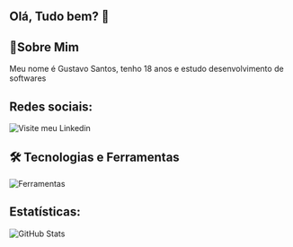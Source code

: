 ## Olá, Tudo bem? 👋

## 🌟Sobre Mim
Meu nome é Gustavo Santos, tenho 18 anos e estudo desenvolvimento de softwares

## Redes sociais:
![Visite meu Linkedin](https://www.linkedin.com/in/gustavo-santos-da-cunha-75aaa9266/)

## 🛠️ Tecnologias e Ferramentas
![Ferramentas](https://encrypted-tbn0.gstatic.com/images?q=tbn:ANd9GcTnUWuagxWlU6IW_11dDMBgAT5YHy7KDagemQ&s)

## Estatísticas:

![GitHub Stats](https://github-readme-stats.vercel.app/api?username=seu-username&show_icons=true&hide_title=true&hide=prs&count_private=true&theme=dark)
